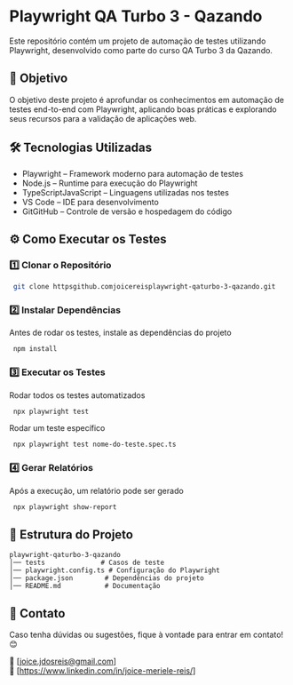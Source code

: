# Playwright QA Turbo 3 - Qazando

Este repositório contém um projeto de automação de testes utilizando Playwright, desenvolvido como parte do curso QA Turbo 3 da Qazando.

## 📌 Objetivo
O objetivo deste projeto é aprofundar os conhecimentos em automação de testes end-to-end com Playwright, aplicando boas práticas e explorando seus recursos para a validação de aplicações web.

## 🛠️ Tecnologias Utilizadas
- Playwright – Framework moderno para automação de testes
- Node.js – Runtime para execução do Playwright
- TypeScriptJavaScript – Linguagens utilizadas nos testes
- VS Code – IDE para desenvolvimento
- GitGitHub – Controle de versão e hospedagem do código

## ⚙️ Como Executar os Testes

### 1️⃣ Clonar o Repositório
```sh
 git clone httpsgithub.comjoicereisplaywright-qaturbo-3-qazando.git
```

### 2️⃣ Instalar Dependências
Antes de rodar os testes, instale as dependências do projeto
```sh
 npm install
```

### 3️⃣ Executar os Testes
Rodar todos os testes automatizados
```sh
 npx playwright test
```
Rodar um teste específico
```sh
 npx playwright test nome-do-teste.spec.ts
```

### 4️⃣ Gerar Relatórios
Após a execução, um relatório pode ser gerado
```sh
 npx playwright show-report
```

## 📂 Estrutura do Projeto
```
playwright-qaturbo-3-qazando
│── tests              # Casos de teste
│── playwright.config.ts # Configuração do Playwright
│── package.json        # Dependências do projeto
│── README.md           # Documentação
```

## 📢 Contato
Caso tenha dúvidas ou sugestões, fique à vontade para entrar em contato! 😊

📧 [joice.jdosreis@gmail.com]  
🔗 [https://www.linkedin.com/in/joice-meriele-reis/]  